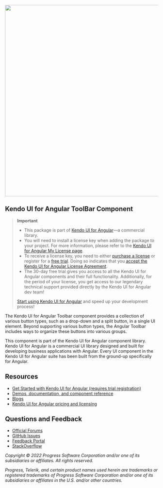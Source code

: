 <a href="https://www.telerik.com/kendo-angular-ui/" target="_blank">
<img width="631" src="https://www.telerik.com/kendo-angular-ui/npm-banner.svg">
</a>

## Kendo UI for Angular ToolBar Component

> **Important**
> * This package is part of [Kendo UI for Angular](https://www.telerik.com/kendo-angular-ui?utm_medium=referral&utm_source=npm&utm_campaign=kendo-ui-angular-trial-npm-toolbar)&mdash;a commercial library.
> * You will need to install a license key when adding the package to your project. For more information, please refer to the [Kendo UI for Angular My License page](https://www.telerik.com/kendo-angular-ui/my-license?utm_medium=referral&utm_source=npm&utm_campaign=kendo-ui-angular-trial-npm-toolbar).
> * To receive a license key, you need to either [purchase a license](https://www.telerik.com/purchase/kendo-ui?utm_medium=referral&utm_source=npm&utm_campaign=kendo-ui-angular-trial-npm-toolbar) or register for a [free trial](https://www.telerik.com/download-login-v2-kendo-angular-ui?utm_medium=referral&utm_source=npm&utm_campaign=kendo-ui-angular-trial-npm-toolbar). Doing so indicates that you [accept the Kendo UI for Angular License Agreement](https://www.telerik.com/purchase/license-agreement/kendo-ui?utm_medium=referral&utm_source=npm&utm_campaign=kendo-ui-angular-trial-npm-toolbar).
> * The 30-day free trial gives you access to all the Kendo UI for Angular components and their full functionality. Additionally, for the period of your license, you get access to our legendary technical support provided directly by the Kendo UI for Angular dev team!
>
> [Start using Kendo UI for Angular](https://www.telerik.com/download-login-v2-kendo-angular-ui?utm_medium=referral&utm_source=npm&utm_campaign=kendo-ui-angular-trial-npm-toolbar) and speed up your development process!

The Kendo UI for Angular Toolbar component provides a collection of various button types, such as a drop-down and a split button, in a single UI element. Beyond supporting various button types, the Angular Toolbar includes ways to organize these buttons into various groups.

This component is part of the Kendo UI for Angular component library. Kendo UI for Angular is a commercial UI library designed and built for developing business applications with Angular. Every UI component in the Kendo UI for Angular suite has been built from the ground-up specifically for Angular.

## Resources

* [Get Started with Kendo UI for Angular (requires trial registration)](https://www.telerik.com/kendo-angular-ui/getting-started?utm_medium=referral&utm_source=npm&utm_campaign=kendo-ui-angular-trial-npm-toolbar)
* [Demos, documentation, and component reference](https://www.telerik.com/kendo-angular-ui/components?utm_medium=referral&utm_source=npm&utm_campaign=kendo-ui-angular-trial-npm-toolbar)
* [Blogs](http://www.telerik.com/blogs/kendo-ui?utm_medium=referral&utm_source=npm&utm_campaign=kendo-ui-angular-trial-npm-toolbar)
* [Kendo UI for Angular pricing and licensing](https://www.telerik.com/purchase/kendo-ui?utm_medium=referral&utm_source=npm&utm_campaign=kendo-ui-angular-trial-npm-toolbar)

## Questions and Feedback

* [Official Forums](https://www.telerik.com/forums/kendo-angular-ui?utm_medium=referral&utm_source=npm&utm_campaign=kendo-ui-angular-trial-npm-toolbar)
* [GitHub Issues](https://github.com/telerik/kendo-angular/issues?utm_medium=referral&utm_source=npm&utm_campaign=kendo-ui-angular-trial-npm-toolbar)
* [Feedback Portal](https://feedback.telerik.com/kendo-angular-ui?utm_medium=referral&utm_source=npm&utm_campaign=kendo-ui-angular-trial-npm-toolbar)
* [StackOverflow](https://stackoverflow.com/questions/tagged/kendo-ui-angular2?utm_medium=referral&utm_source=npm&utm_campaign=kendo-ui-angular-trial-npm-toolbar)

*Copyright © 2022 Progress Software Corporation and/or one of its subsidiaries or affiliates. All rights reserved.*

*Progress, Telerik, and certain product names used herein are trademarks or registered trademarks of Progress Software Corporation and/or one of its subsidiaries or affiliates in the U.S. and/or other countries.*
